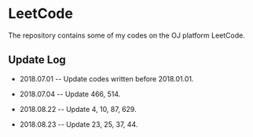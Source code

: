 # LeetCode

The repository contains some of my codes on the OJ platform LeetCode.

## Update Log

+ 2018.07.01 -- Update codes written before 2018.01.01.

+ 2018.07.04 -- Update 466, 514.

+ 2018.08.22 -- Update 4, 10, 87, 629.

+ 2018.08.23 -- Update 23, 25, 37, 44.